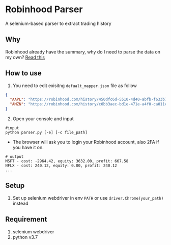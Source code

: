 # Robinhood Parser
A selenium-based parser to extract trading history

## Why
Robinhood already have the summary, why do I need to parse the data on my own? [Read this](https://medium.com/@bg43179/why-dont-i-use-robinhood-s-average-price-d70c9383c6af)

## How to use
1. You need to edit exisitng  `defualt_mapper.json` file as follow
```json
{
  "AAPL": "https://robinhood.com/history/450dfc6d-5510-4d40-abfb-f633b7d9be3e",
  "AMZN": "https://robinhood.com/history/c0bb3aec-bd1e-471e-a4f0-ca011cbec711"
}
```

2. Open your console and input

```shell
#input
python parser.py [-e] [-c file_path]
```

- The browser will ask you to login your Robinhood account, also 2FA if you have it on.

``` shell
# output
MSFT - cost: -2964.42, equity: 3632.00, profit: 667.58
NFLX - cost: 240.12, equity: 0.00, profit: 240.12
...
```


## Setup
1. Set up selenium webdriver in env `PATH` or use `driver.Chrome(your_path)` instead

## Requirement

1. selenium webdriver
2. python v3.7


